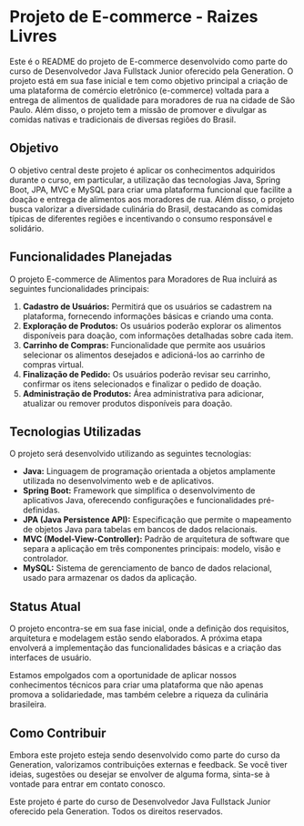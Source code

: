# Projeto de E-commerce - Raizes Livres

Este é o README do projeto de E-commerce desenvolvido como parte do curso de Desenvolvedor Java Fullstack Junior oferecido pela Generation. O projeto está em sua fase inicial e tem como objetivo principal a criação de uma plataforma de comércio eletrônico (e-commerce) voltada para a entrega de alimentos de qualidade para moradores de rua na cidade de São Paulo. Além disso, o projeto tem a missão de promover e divulgar as comidas nativas e tradicionais de diversas regiões do Brasil.

## Objetivo

O objetivo central deste projeto é aplicar os conhecimentos adquiridos durante o curso, em particular, a utilização das tecnologias Java, Spring Boot, JPA, MVC e MySQL para criar uma plataforma funcional que facilite a doação e entrega de alimentos aos moradores de rua. Além disso, o projeto busca valorizar a diversidade culinária do Brasil, destacando as comidas típicas de diferentes regiões e incentivando o consumo responsável e solidário.

## Funcionalidades Planejadas

O projeto E-commerce de Alimentos para Moradores de Rua incluirá as seguintes funcionalidades principais:

1. **Cadastro de Usuários:** Permitirá que os usuários se cadastrem na plataforma, fornecendo informações básicas e criando uma conta.
2. **Exploração de Produtos:** Os usuários poderão explorar os alimentos disponíveis para doação, com informações detalhadas sobre cada item.
3. **Carrinho de Compras:** Funcionalidade que permite aos usuários selecionar os alimentos desejados e adicioná-los ao carrinho de compras virtual.
4. **Finalização de Pedido:** Os usuários poderão revisar seu carrinho, confirmar os itens selecionados e finalizar o pedido de doação.
5. **Administração de Produtos:** Área administrativa para adicionar, atualizar ou remover produtos disponíveis para doação.

## Tecnologias Utilizadas

O projeto será desenvolvido utilizando as seguintes tecnologias:

- **Java:** Linguagem de programação orientada a objetos amplamente utilizada no desenvolvimento web e de aplicativos.
- **Spring Boot:** Framework que simplifica o desenvolvimento de aplicativos Java, oferecendo configurações e funcionalidades pré-definidas.
- **JPA (Java Persistence API):** Especificação que permite o mapeamento de objetos Java para tabelas em bancos de dados relacionais.
- **MVC (Model-View-Controller):** Padrão de arquitetura de software que separa a aplicação em três componentes principais: modelo, visão e controlador.
- **MySQL:** Sistema de gerenciamento de banco de dados relacional, usado para armazenar os dados da aplicação.

## Status Atual

O projeto encontra-se em sua fase inicial, onde a definição dos requisitos, arquitetura e modelagem estão sendo elaborados. A próxima etapa envolverá a implementação das funcionalidades básicas e a criação das interfaces de usuário.

Estamos empolgados com a oportunidade de aplicar nossos conhecimentos técnicos para criar uma plataforma que não apenas promova a solidariedade, mas também celebre a riqueza da culinária brasileira.

## Como Contribuir

Embora este projeto esteja sendo desenvolvido como parte do curso da Generation, valorizamos contribuições externas e feedback. Se você tiver ideias, sugestões ou desejar se envolver de alguma forma, sinta-se à vontade para entrar em contato conosco.

Este projeto é parte do curso de Desenvolvedor Java Fullstack Junior oferecido pela Generation. Todos os direitos reservados.
